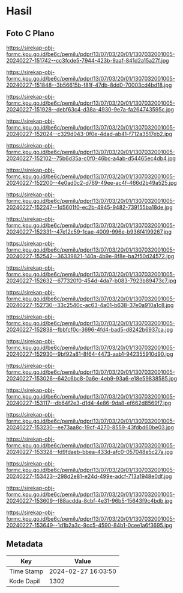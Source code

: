 # Hasil

## Foto C Plano

https://sirekap-obj-formc.kpu.go.id/be6c/pemilu/pdpr/13/07/03/20/01/1307032001005-20240227-151742--cc3fcde5-7944-423b-9aaf-841d2a15a27f.jpg

https://sirekap-obj-formc.kpu.go.id/be6c/pemilu/pdpr/13/07/03/20/01/1307032001005-20240227-151848--3b56615b-f81f-47db-8dd0-70003cd4bd18.jpg

https://sirekap-obj-formc.kpu.go.id/be6c/pemilu/pdpr/13/07/03/20/01/1307032001005-20240227-151928--debf63c4-d38a-4930-9e7a-fa264743595c.jpg

https://sirekap-obj-formc.kpu.go.id/be6c/pemilu/pdpr/13/07/03/20/01/1307032001005-20240227-152024--c329d043-0f0e-4dad-ab41-f712a3517eb2.jpg

https://sirekap-obj-formc.kpu.go.id/be6c/pemilu/pdpr/13/07/03/20/01/1307032001005-20240227-152102--75b6d35a-c0f0-46bc-a4ab-d54465ec4db4.jpg

https://sirekap-obj-formc.kpu.go.id/be6c/pemilu/pdpr/13/07/03/20/01/1307032001005-20240227-152200--4e0ad0c2-d769-49ee-ac4f-466d2b49a525.jpg

https://sirekap-obj-formc.kpu.go.id/be6c/pemilu/pdpr/13/07/03/20/01/1307032001005-20240227-152247--1d5601f0-ec2b-4945-9482-739155ba18de.jpg

https://sirekap-obj-formc.kpu.go.id/be6c/pemilu/pdpr/13/07/03/20/01/1307032001005-20240227-152331--47e12c59-1cae-4009-996e-b936f4199267.jpg

https://sirekap-obj-formc.kpu.go.id/be6c/pemilu/pdpr/13/07/03/20/01/1307032001005-20240227-152542--36339821-140a-4b9e-8f8e-ba2f50d24572.jpg

https://sirekap-obj-formc.kpu.go.id/be6c/pemilu/pdpr/13/07/03/20/01/1307032001005-20240227-152632--677320f0-454d-4da7-b083-7923b89473c7.jpg

https://sirekap-obj-formc.kpu.go.id/be6c/pemilu/pdpr/13/07/03/20/01/1307032001005-20240227-152730--33c2540c-ac63-4a01-b638-37e0a910a1c8.jpg

https://sirekap-obj-formc.kpu.go.id/be6c/pemilu/pdpr/13/07/03/20/01/1307032001005-20240227-152838--fbbfcf0c-3696-4fd4-bad5-d8242b6937ca.jpg

https://sirekap-obj-formc.kpu.go.id/be6c/pemilu/pdpr/13/07/03/20/01/1307032001005-20240227-152930--9bf92a81-8f64-4473-aab1-942355910d90.jpg

https://sirekap-obj-formc.kpu.go.id/be6c/pemilu/pdpr/13/07/03/20/01/1307032001005-20240227-153026--642c6bc8-0a6e-4eb9-93a6-e18e59838585.jpg

https://sirekap-obj-formc.kpu.go.id/be6c/pemilu/pdpr/13/07/03/20/01/1307032001005-20240227-153117--db64f2e3-d1d4-4e86-9da8-ef662d8569f7.jpg

https://sirekap-obj-formc.kpu.go.id/be6c/pemilu/pdpr/13/07/03/20/01/1307032001005-20240227-153230--ee73aa8c-19cf-4270-8559-43fdbd60be03.jpg

https://sirekap-obj-formc.kpu.go.id/be6c/pemilu/pdpr/13/07/03/20/01/1307032001005-20240227-153328--fd9fdaeb-bbea-433d-afc0-057048e5c27a.jpg

https://sirekap-obj-formc.kpu.go.id/be6c/pemilu/pdpr/13/07/03/20/01/1307032001005-20240227-153423--298d2e81-e24d-499e-adcf-713a1948e0df.jpg

https://sirekap-obj-formc.kpu.go.id/be6c/pemilu/pdpr/13/07/03/20/01/1307032001005-20240227-153609--f88acdda-8cbf-4e31-96b5-15643f9c4bdb.jpg

https://sirekap-obj-formc.kpu.go.id/be6c/pemilu/pdpr/13/07/03/20/01/1307032001005-20240227-153649--1d1b2a3c-9cc5-4590-84b1-0cee1a6f3695.jpg


## Metadata

| Key        | Value               |
| ---------- | ------------------- |
| Time Stamp | 2024-02-27 16:03:50 |
| Kode Dapil | 1302                |



